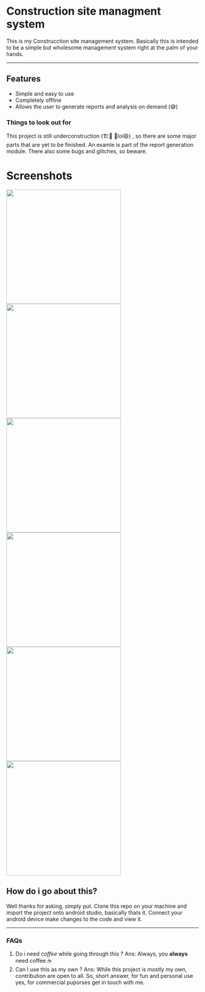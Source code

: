 # Construction site managment system
This is my Construcction site management system. Basically this is intended to be a simple but wholesome management system right at the palm of your hands.

----

## Features 
- Simple and easy to use 
- Completely offline 
- Allows the user to generate reports and analysis on demand (:sweat_smile:)

### Things to look out for

This project is still underconstruction (🏗️:construction: :wrench:_lol_:smile:) , so there are some major parts that are yet to be finished. An examle is part of the report generation module. There also some bugs and glitches, so beware. 

# Screenshots

<img src="https://user-images.githubusercontent.com/52247003/129479910-29833276-aadf-49f6-849d-780cb781b8ed.jpg" width="300" /> <img src="https://user-images.githubusercontent.com/52247003/129479917-4a9ed5fc-6731-48be-8c30-1a7aa2f74825.jpg" width="300" />
<img src="https://user-images.githubusercontent.com/52247003/129479925-51d4f495-b3a1-431c-8cc3-1237edaa7879.jpg" width="300" />
<img src="https://user-images.githubusercontent.com/52247003/129479931-7407b523-2d78-41b4-a2bf-7f8967632537.jpg" width="300" />
<img src="https://user-images.githubusercontent.com/52247003/129479939-3a449e4f-d4a6-4f96-b066-3cf28e7296e6.jpg" width="300" />
<img src="https://user-images.githubusercontent.com/52247003/129479946-70b4f8cb-f7de-4bce-a152-3ba5255f0c16.jpg" width="300" />

## How do i go about this?

Well thanks for asking, simply put. Clone this repo on your machine and import the project onto android studio, basically thats it. Connect your android device make changes to the code and view it.

---

### FAQs


1. Do i need _coffee_ while going through this ? 
Ans: Always, you **always** need coffee.:coffee:
3. Can I use this as my own ?
Ans:  While this project is mostly my own, contribution are open to all. So, short answer, for fun and personal use yes, for commercial puporses get in touch with me.


